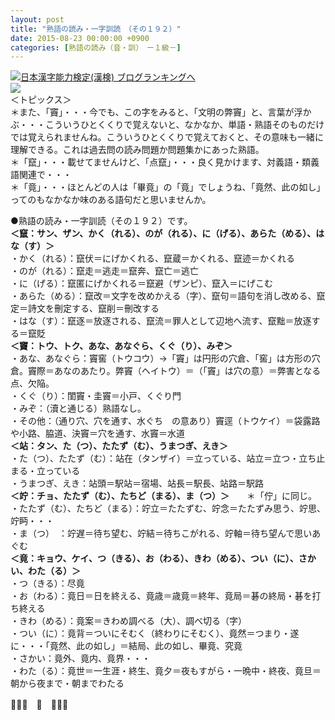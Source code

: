 ```yaml
---
layout: post
title: "熟語の読み・一字訓読　（その１９２）"
date: 2015-08-23 00:00:00 +0900
categories: [熟語の読み（音・訓）　ー１級－]
---
```


[![](/syuusyuu9701/assets/images/熟語の読み・一字訓読-（その１９２）-br_c_3028_1.gif)](http://blog.with2.net/link.php?1659096:3028 "日本漢字能力検定(漢検) ブログランキングへ")[日本漢字能力検定(漢検) ブログランキングへ](http://blog.with2.net/link.php?1659096:3028)  
![](/syuusyuu9701/assets/images/熟語の読み・一字訓読-（その１９２）-e539e2fae723467c4fcc2af8b2ffe269.png)  
＜トピックス＞  
＊また、「竇」・・・今でも、この字をみると、「文明の弊竇」と、言葉が浮かぶ・・・こういうひとくくりで覚えないと、なかなか、単語・熟語そのものだけでは覚えられませんね。こういうひとくくりで覚えておくと、その意味も一緒に理解できる。これは過去問の読み問題か問題集かにあった熟語。  
＊「竄」・・・載せてませんけど、「点竄」・・・良く見かけます、対義語・類義語関連で・・・  
＊「竟」・・・ほとんどの人は「畢竟」の「竟」でしょうね、「竟然、此の如し」ってのもなかなか味のある語句だと思いませんか。  
  
●熟語の読み・一字訓読（その１９２）です。  
**＜竄：サン、ザン、かく（れる）、のが（れる）、に（げる）、あらた（める）、はな（す）＞**  
・かく（れる）：竄伏＝にげかくれる、竄蔵＝かくれる、竄迹＝かくれる  
・のが（れる）：竄走＝逃走＝竄奔、竄亡＝逃亡  
・に（げる）：竄匿にげかくれる＝竄避（ザンピ）、竄入＝にげこむ  
・あらた（める）：竄改＝文字を改めかえる（字）、竄句＝語句を消し改める、竄定＝詩文を刪定する、竄削＝刪改する  
・はな（す）：竄逐＝放逐される、竄流＝罪人として辺地へ流す、竄黜＝放逐する＝竄貶  
**＜竇：トウ、トク、あな、あなぐら、くぐ（り）、みぞ＞**  
・あな、あなぐら：竇窖（トウコウ）→「竇」は円形の穴倉、「窖」は方形の穴倉。竇際＝あなのあたり。弊竇（ヘイトウ）＝（「竇」は穴の意）＝弊害となる点、欠陥。  
・くぐ（り）：閨竇・圭竇＝小戸、くぐり門  
・みぞ：（瀆と通じる）熟語なし。  
・その他：（通り穴、穴を通す、水ぐち　の意あり）竇逕（トウケイ）＝袋露路や小路、脇道、決竇＝穴を通す、水竇＝水道  
**＜站：タン、た（つ）、たたず（む）、うまつぎ、えき＞**  
・た（つ）、たたず（む）：站在（タンザイ）＝立っている、站立＝立つ・立ち止まる・立っている  
・うまつぎ、えき：站頭＝駅站＝宿場、站長＝駅長、站路＝駅路  
**＜竚：チョ、たたず（む）、たちど（まる）、ま（つ）＞**　　＊「佇」に同じ。  
・たたず（む）、たちど（まる）：竚立＝たたずむ、竚念＝たたずみ思う、竚思、竚眄・・・  
・ま（つ）　：竚遅＝待ち望む、竚結＝待ちこがれる、竚軸＝待ち望んで思いあぐむ  
**＜竟：キョウ、ケイ、つ（きる）、お（わる）、きわ（める）、つい（に）、さかい、わた（る）＞**  
・つ（きる）：尽竟  
・お（わる）：竟日＝日を終える、竟歳＝歳竟＝終年、竟局＝碁の終局・碁を打ち終える  
・きわ（める）：竟案＝きわめ調べる（大）、調べ切る（字）  
・つい（に）：竟背＝ついにそむく（終わりにそむく）、竟然＝つまり・遂に・・・「竟然、此の如し」＝結局、此の如し、畢竟、究竟  
・さかい：竟外、竟内、竟界・・・  
・わた（る）：竟世＝一生涯・終生、竟夕＝夜もすがら・一晩中・終夜、竟旦＝朝から夜まで・朝までわたる  
  
👋👋👋　🐑　👋👋👋